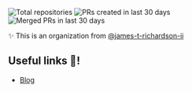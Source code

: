 <!-- start organization badges -->
![Total repositories](https://img.shields.io/badge/Total%20repositories-28-blue?labelColor=555) ![PRs created in last 30 days](https://img.shields.io/badge/PRs%20created%20in%20last%2030%20days-55-blue?labelColor=555) ![Merged PRs in last 30 days](https://img.shields.io/badge/Merged%20PRs%20in%20last%2030%20days-20-blue?labelColor=555)
<!-- end organization badges -->

✨ This is an organization from [@james-t-richardson-ii](https://github.com/james-t-richardson-ii)



## Useful links 🔗!

- [Blog](https://www.jrichardson.com)
